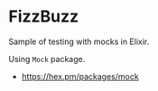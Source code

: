 # FizzBuzz

Sample of testing with mocks in Elixir.

Using `Mock` package.

- https://hex.pm/packages/mock
